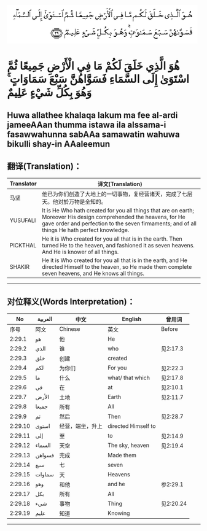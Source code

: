 ![002:029](images/002_029.gif)

#  هُوَ الَّذِي خَلَقَ لَكُمْ مَا فِي الْأَرْضِ جَمِيعًا ثُمَّ اسْتَوَىٰ إِلَى السَّمَاءِ فَسَوَّاهُنَّ سَبْعَ سَمَاوَاتٍ ۚ وَهُوَ بِكُلِّ شَيْءٍ عَلِيمٌ 

## Huwa allathee khalaqa lakum ma fee al-ardi jameeAAan thumma istawa ila alssama-i fasawwahunna sabAAa samawatin wahuwa bikulli shay-in AAaleemun

## 翻译(Translation)：

| Translator | 译文(Translation)                                            |
| ---------- | ------------------------------------------------------------ |
| 马坚       | 他已为你们创造了大地上的一切事物，复经营诸天，完成了七层天。他对於万物是全知的。 |
| YUSUFALI   | It is He Who hath created for you all things that are on earth; Moreover His design comprehended the heavens, for He gave order and perfection to the seven firmaments; and of all things He hath perfect knowledge. |
| PICKTHAL   | He it is Who created for you all that is in the earth. Then turned He to the heaven, and fashioned it as seven heavens. And He is knower of all things. |
| SHAKIR     | He it is Who created for you all that is in the earth, and He directed Himself to the heaven, so He made them complete seven heavens, and He knows all things. |

---

## 对位释义(Words Interpretation)：

| No      | العربية | 中文             | English             | 曾用词    |
| ------- | ------- | ---------------- | ------------------- | --------- |
| 序号    | 阿文    | Chinese          | 英文                | Before    |
| 2:29.1  | هو      | 他               | He                  |           |
| 2:29.2  | الذي    | 谁               | who                 | 见2:17.3  |
| 2:29.3  | خلق     | 创建             | created             |           |
| 2:29.4  | لكم     | 为你们           | For you             | 见2:22.3  |
| 2:29.5  | ما      | 什么             | what/ that which    | 见2:17.8  |
| 2:29.6  | في      | 在               | at                  | 见2:10.1  |
| 2:29.7  | الأرض   | 土地             | Earth               | 见2:11.7  |
| 2:29.8  | جميعا   | 所有             | All                 |           |
| 2:29.9  | ثم      | 然后             | Then                | 见2:28.7  |
| 2:29.10 | استوى   | 经营，端坐，升上 | directed Himself to |           |
| 2:29.11 | إلى     | 至               | to                  | 见2:14.9  |
| 2:29.12 | السماء  | 天空             | The sky, heaven     | 见2:19.4  |
| 2:29.13 | فسواهن  | 完成             | Made them           |           |
| 2:29.14 | سبع     | 七               | seven               |           |
| 2:29.15 | سماوات  | 天               | Heavens             |           |
| 2:29.16 | وهو     | 和他             | and he              | 参2:29.1  |
| 2:29.17 | بكل     | 所有             | All                 |           |
| 2:29.18 | شيء     | 事物             | Thing               | 见2:20.24 |
| 2:29.19 | عليم    | 知道             | Knowing             |           |

---
